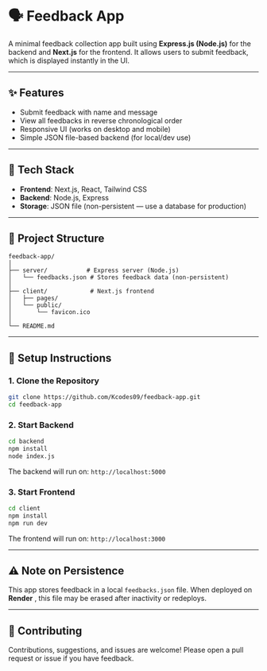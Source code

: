 # 🗣️ Feedback App

A minimal feedback collection app built using **Express.js (Node.js)** for the backend and **Next.js** for the frontend. It allows users to submit feedback, which is displayed instantly in the UI.

---

## ✨ Features

- Submit feedback with name and message
- View all feedbacks in reverse chronological order
- Responsive UI (works on desktop and mobile)
- Simple JSON file-based backend (for local/dev use)

---

## 🚀 Tech Stack

- **Frontend**: Next.js, React, Tailwind CSS
- **Backend**: Node.js, Express
- **Storage**: JSON file (non-persistent — use a database for production)

---

## 📁 Project Structure

```
feedback-app/
│
├── server/           # Express server (Node.js)
│   └── feedbacks.json # Stores feedback data (non-persistent)
│
├── client/            # Next.js frontend
│   ├── pages/
│   └── public/
│       └── favicon.ico
│
└── README.md
```

---

## 🔧 Setup Instructions

### 1. Clone the Repository

```bash
git clone https://github.com/Kcodes09/feedback-app.git
cd feedback-app
```

### 2. Start Backend

```bash
cd backend
npm install
node index.js
```

The backend will run on: `http://localhost:5000`

### 3. Start Frontend

```bash
cd client
npm install
npm run dev
```

The frontend will run on: `http://localhost:3000`

---

## ⚠️ Note on Persistence

This app stores feedback in a local `feedbacks.json` file. When deployed on  **Render** , this file may be erased after inactivity or redeploys.

---

## 🤝 Contributing

Contributions, suggestions, and issues are welcome! Please open a pull request or issue if you have feedback.
